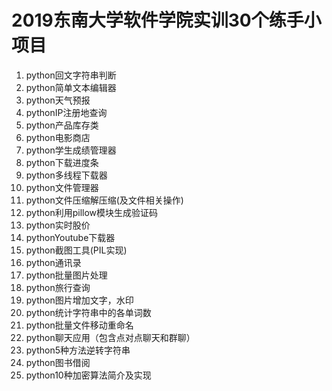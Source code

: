 # 2019东南大学软件学院实训30个练手小项目
1. python回文字符串判断  
2. python简单文本编辑器  
3. python天气预报  
4. pythonIP注册地查询  
5. python产品库存类  
6. python电影商店  
7. python学生成绩管理器  
8. python下载进度条  
9. python多线程下载器  
10. python文件管理器  
11. python文件压缩解压缩(及文件相关操作)  
12. python利用pillow模块生成验证码  
13. python实时股价  
14. pythonYoutube下载器  
15. python截图工具(PIL实现)  
16. python通讯录  
17. python批量图片处理  
18. python旅行查询  
19. python图片增加文字，水印  
20. python统计字符串中的各单词数   
21. python批量文件移动重命名  
22. python聊天应用（包含点对点聊天和群聊）  
23. python5种方法逆转字符串  
24. python图书借阅  
25. python10种加密算法简介及实现  



